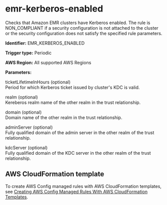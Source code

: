 # emr\-kerberos\-enabled<a name="emr-kerberos-enabled"></a>

Checks that Amazon EMR clusters have Kerberos enabled\. The rule is NON\_COMPLIANT if a security configuration is not attached to the cluster or the security configuration does not satisfy the specified rule parameters\.

**Identifier:** EMR\_KERBEROS\_ENABLED

**Trigger type:** Periodic 

**AWS Region:** All supported AWS Regions

**Parameters:**

 ticketLifetimeInHours \(optional\)   
Period for which Kerberos ticket issued by cluster's KDC is valid\.

 realm \(optional\)   
Kereberos realm name of the other realm in the trust relationship\. 

 domain \(optional\)   
Domain name of the other realm in the trust relationship\.

 adminServer \(optional\)   
Fully qualified domain of the admin server in the other realm of the trust relationship\.

 kdcServer \(optional\)   
Fully qualified domain of the KDC server in the other realm of the trust relationship\.

## AWS CloudFormation template<a name="w24aac11c29c17d173c15"></a>

To create AWS Config managed rules with AWS CloudFormation templates, see [Creating AWS Config Managed Rules With AWS CloudFormation Templates](aws-config-managed-rules-cloudformation-templates.md)\.